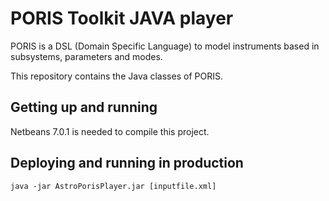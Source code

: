 # PORIS Toolkit JAVA player

PORIS is a DSL (Domain Specific Language) to model instruments based in subsystems, parameters and modes.

This repository contains the Java classes of PORIS.

## Getting up and running

Netbeans 7.0.1 is needed to compile this project.

## Deploying and running in production

`java -jar AstroPorisPlayer.jar [inputfile.xml]`


